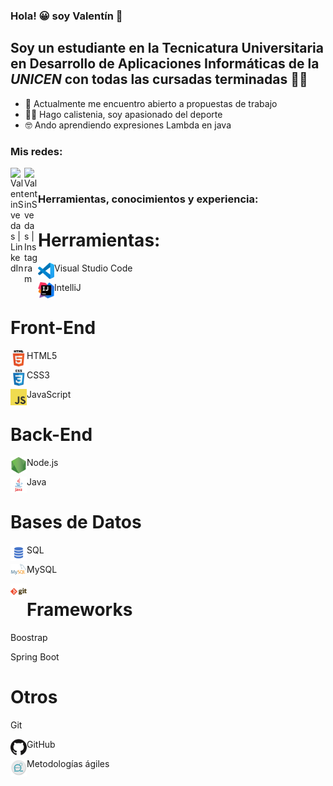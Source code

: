 ### Hola! 😀 soy Valentín 👋

## Soy un estudiante en la **Tecnicatura Universitaria en Desarrollo de Aplicaciones Informáticas** de la _UNICEN_ con todas las cursadas terminadas 👨‍🎓 

- 🔎 Actualmente me encuentro abierto a propuestas de trabajo 
- 💪🏽 Hago calistenia, soy apasionado del deporte
- 🤓 Ando aprendiendo expresiones Lambda en java  


### Mis redes:

[<img align="left" alt="ValentinSvedas | LinkedIn" width="22px" src="https://cdn.jsdelivr.net/npm/simple-icons@v3/icons/linkedin.svg" />][linkedin]
[<img align="left" alt="ValentinSvedas | Instagram" width="22px" src="https://cdn.jsdelivr.net/npm/simple-icons@v3/icons/instagram.svg" />][instagram]

<br />

### Herramientas, conocimientos y experiencia:
# Herramientas:
<img align="left" alt="Visual Studio Code" width="26px" src="https://raw.githubusercontent.com/github/explore/80688e429a7d4ef2fca1e82350fe8e3517d3494d/topics/visual-studio-code/visual-studio-code.png" /> 
<p align="left">Visual Studio Code</p>
<img align="left" alt="IntelliJ" width="26px" src="/images/intellij.png" /> 
<p align="left">IntelliJ</p>

# Front-End 
<img align="left" alt="HTML5" width="26px" src="https://raw.githubusercontent.com/github/explore/80688e429a7d4ef2fca1e82350fe8e3517d3494d/topics/html/html.png" />
<p align="left">HTML5</p>
<img align="left" alt="CSS3" width="26px" src="https://raw.githubusercontent.com/github/explore/80688e429a7d4ef2fca1e82350fe8e3517d3494d/topics/css/css.png" />
<p align="left">CSS3</p>
<img align="left" alt="JavaScript" width="26px" src="https://raw.githubusercontent.com/github/explore/80688e429a7d4ef2fca1e82350fe8e3517d3494d/topics/javascript/javascript.png" />
<p align="left">JavaScript</p>


# Back-End 
<img align="left" alt="Node.js" width="26px" src="https://raw.githubusercontent.com/github/explore/80688e429a7d4ef2fca1e82350fe8e3517d3494d/topics/nodejs/nodejs.png" />
<p> Node.js <p>
<img align="left" alt="Node.js" width="26px" src="/images/java.png" />
<p> Java<p>


# Bases de Datos 
<img align="left" alt="SQL" width="26px" src="https://raw.githubusercontent.com/github/explore/80688e429a7d4ef2fca1e82350fe8e3517d3494d/topics/sql/sql.png" />
<p align="left">SQL</p>
<img align="left" alt="MySQL" width="26px" src="/images/mysql.png" />
<p align="left">MySQL</p>
<img align="left" alt="Git" width="26px" src="https://raw.githubusercontent.com/github/explore/80688e429a7d4ef2fca1e82350fe8e3517d3494d/topics/git/git.png" />

# Frameworks 
<p> Boostrap</p>
<p> Spring Boot</p>

# Otros 
<p align="left">Git</p>
<img align="left" alt="GitHub" width="26px" src="https://raw.githubusercontent.com/github/explore/78df643247d429f6cc873026c0622819ad797942/topics/github/github.png" />
<p align="left">GitHub</p>
<img align="left" alt="Metodologías" width="26px" src="/images/metodologiasAgiles.png" />
<p align="left">Metodologías ágiles</p>


<br />
<br />


[instagram]: https://www.instagram.com/valensvedas/
[linkedin]: https://www.linkedin.com/in/valentin-svedas-616947201/